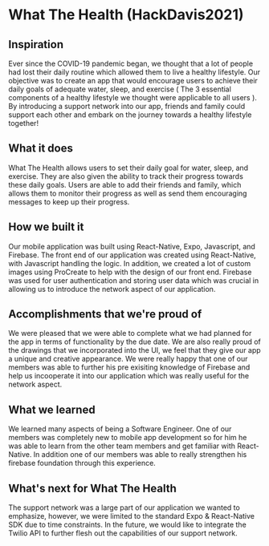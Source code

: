 # What The Health (HackDavis2021)


## Inspiration
Ever since the COVID-19 pandemic began, we thought that a lot of people had lost their daily routine which allowed them to live a healthy lifestyle. Our objective was to create an app that would encourage users to achieve their daily goals of adequate water, sleep, and exercise ( The 3 essential components of a healthy lifestyle we thought were applicable to all users ). By introducing a support network into our app, friends and family could support each other and embark on the journey towards a healthy lifestyle together! 

## What it does
What The Health allows users to set their daily goal for water, sleep, and exercise. They are also given the ability to track their progress towards these daily goals. Users are able to add their friends and family, which allows them to monitor their progress as well as send them encouraging messages to keep up their progress.

## How we built it
Our mobile application was built using React-Native, Expo, Javascript, and Firebase. The front end of our application was created using React-Native, with Javascript handling the logic. In addition, we created a lot of custom images using ProCreate to help with the design of our front end. Firebase was used for user authentication and storing user data which was crucial in allowing us to introduce the network aspect of our application.

## Accomplishments that we're proud of
We were pleased that we were able to complete what we had planned for the app in terms of functionality by the due date. We are also really proud of the drawings that we incorporated into the UI, we feel that they give our app a unique and creative appearance. We were really happy that one of our members was able to further his pre exisiting knowledge of Firebase and help us incooperate it into our application which was really useful for the network aspect.

## What we learned
We learned many aspects of being a Software Engineer. One of our members was completely new to mobile app development so for him he was able to learn from the other team members and get familiar with React-Native. In addition one of our members was able to really strengthen his firebase foundation through this experience.

## What's next for What The Health
The support network was a large part of our application we wanted to emphasize, however, we were limited to the standard Expo & React-Native SDK due to time constraints. In the future, we would like to integrate the Twilio API to further flesh out the capabilities of our support network.
